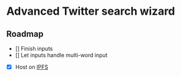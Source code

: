 # Advanced Twitter search wizard

## Roadmap

- [] Finish inputs
- [] Let inputs handle multi-word input
- [x] Host on [IPFS](https://docs.ipfs.io/how-to/websites-on-ipfs/single-page-website/#install-ipfs-desktop)
